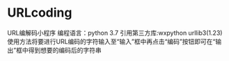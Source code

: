 # URLcoding
URL编解码小程序
编程语言：python 3.7
引用第三方库:wxpython urllib3(1.23) 
使用方法将要进行URL编码的字符输入至“输入”框中再点击“编码”按钮即可在“输出”框中得到想要的编码后的字符串